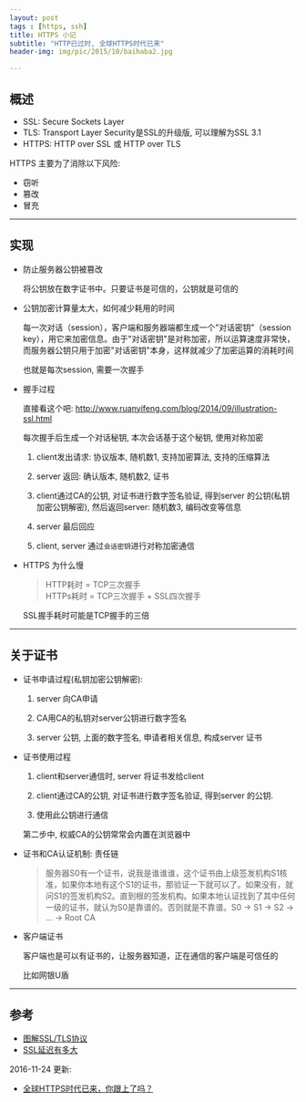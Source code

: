 ```yaml
---
layout: post
tags : [https, ssh]
title: HTTPS 小记
subtitle: "HTTP已过时, 全球HTTPS时代已来"
header-img: img/pic/2015/10/baihaba2.jpg

---
```


## 概述

* SSL: Secure Sockets Layer
* TLS: Transport Layer Security是SSL的升级版, 可以理解为SSL 3.1
* HTTPS: HTTP over SSL 或 HTTP over TLS

HTTPS 主要为了消除以下风险:

* 窃听
* 篡改
* 冒充

---

## 实现

* 防止服务器公钥被篡改

  将公钥放在数字证书中。只要证书是可信的，公钥就是可信的

* 公钥加密计算量太大，如何减少耗用的时间

  每一次对话（session），客户端和服务器端都生成一个"对话密钥"（session key），用它来加密信息。由于"对话密钥"是对称加密，所以运算速度非常快，而服务器公钥只用于加密"对话密钥"本身，这样就减少了加密运算的消耗时间

  也就是每次session, 需要一次握手

* 握手过程

  直接看这个吧: <http://www.ruanyifeng.com/blog/2014/09/illustration-ssl.html>

  每次握手后生成一个对话秘钥, 本次会话基于这个秘钥, 使用对称加密

  1) client发出请求: 协议版本, 随机数1, 支持加密算法, 支持的压缩算法

  2) server 返回: 确认版本, 随机数2, 证书

  3) client通过CA的公钥, 对证书进行数字签名验证, 得到server 的公钥(私钥加密公钥解密), 然后返回server: 随机数3, 编码改变等信息

  4) server 最后回应

  5) client, server 通过`会话密钥`进行对称加密通信


* HTTPS 为什么慢

  > HTTP耗时 = TCP三次握手  
  > HTTPs耗时 = TCP三次握手 + SSL四次握手

  SSL握手耗时可能是TCP握手的三倍

---

## 关于证书

* 证书申请过程(私钥加密公钥解密):

  1) server 向CA申请

  2) CA用CA的私钥对server公钥进行数字签名

  3) server 公钥, 上面的数字签名, 申请者相关信息, 构成server 证书

* 证书使用过程

  1) client和server通信时, server 将证书发给client

  2) client通过CA的公钥, 对证书进行数字签名验证, 得到server 的公钥.

  3) 使用此公钥进行通信

  第二步中, 权威CA的公钥常常会内置在浏览器中

* 证书和CA认证机制: 责任链

  > 服务器S0有一个证书，说我是谁谁谁，这个证书由上级签发机构S1核准，如果你本地有这个S1的证书，那验证一下就可以了。如果没有，就问S1的签发机构S2。直到根的签发机构。如果本地认证找到了其中任何一级的证书，就认为S0是靠谱的。否则就是不靠谱。S0 -> S1 -> S2 -> … -> Root CA

* 客户端证书

  客户端也是可以有证书的，让服务器知道，正在通信的客户端是可信任的

  比如网银U盾


---

## 参考

* [图解SSL/TLS协议](http://www.ruanyifeng.com/blog/2014/09/illustration-ssl.html)
* [SSL延迟有多大](http://www.ruanyifeng.com/blog/2014/09/ssl-latency.html)

2016-11-24 更新:

* [全球HTTPS时代已来，你跟上了吗？](https://jaq.alibaba.com/community/art/show?spm=a313e.7916642.220000NaN1.1.u1jV75&articleid=621)
